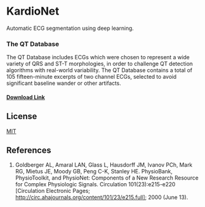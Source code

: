 # KardioNet
Automatic ECG segmentation using deep learning.

### The QT Database
The QT Database includes ECGs which were chosen to represent a wide variety of QRS and ST-T morphologies, in order to 
challenge QT detection algorithms with real-world variability. The QT Database contains a total of 105 fifteen-minute 
excerpts of two channel ECGs, selected to avoid significant baseline wander or other artifacts. 

#### [Download Link](https://www.physionet.org/physiobank/database/qtdb/)

## License
[MIT](LICENSE.txt)

## References
1. Goldberger AL, Amaral LAN, Glass L, Hausdorff JM, Ivanov PCh, Mark RG, Mietus JE, Moody GB, Peng C-K, Stanley HE. 
PhysioBank, PhysioToolkit, and PhysioNet: Components of a New Research Resource for Complex Physiologic Signals. 
Circulation 101(23):e215-e220 [Circulation Electronic Pages; http://circ.ahajournals.org/content/101/23/e215.full]; 
2000 (June 13).